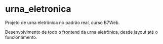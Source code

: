 # urna_eletronica
Projeto de urna eletrônica no padrão real, curso B7Web.

Desenvolvimento de todo o frontend da urna eletrônica, desde layout até o funcionamento.
